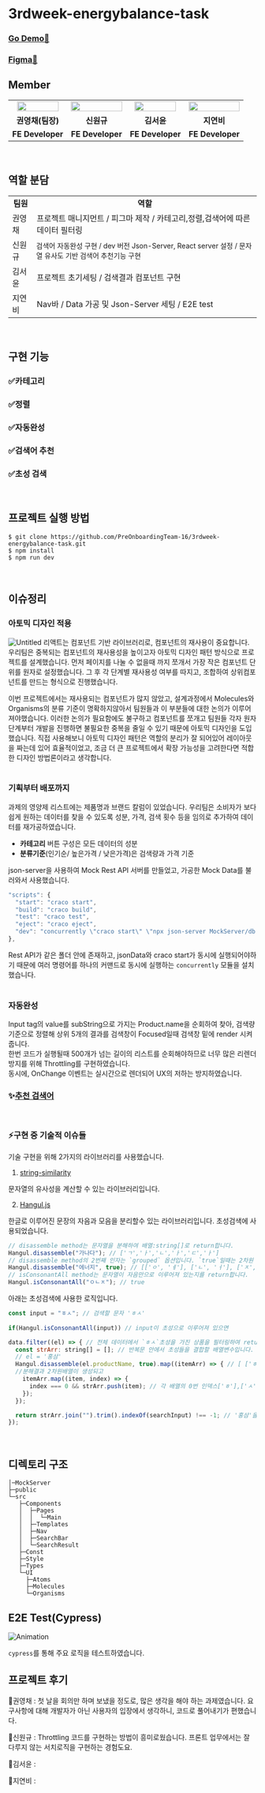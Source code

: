 # 3rdweek-energybalance-task

### [Go Demo🚀](https://energybalancee.herokuapp.com/)
### [Figma🍎](https://www.figma.com/file/6TcoVKgjmlWfYzTfCwEMLl/%EC%97%90%EB%84%88%EC%A7%80-%EB%B0%B8%EB%9F%B0%EC%8A%A4-%EA%B8%B0%EC%97%85-%EA%B3%BC%EC%A0%9C-%EB%94%94%EC%9E%90%EC%9D%B8-%EC%98%88%EC%8B%9C?node-id=0%3A1)

## Member

<table>
<tr>
<td align="center"><a href="https://github.com/zerochae"><img src="https://avatars.githubusercontent.com/u/84373490?v=4" width="90%" /></a></td>
<td align="center"><a href="https://github.com/WongueShin"><img src="https://media.vlpt.us/images/yeonbee/post/a3b02f02-0826-4cc9-b63e-9ddce5fbd857/wongyu.jpg" width="100%" /></a></td>
<td align="center"><a href="https://github.com/yunred"><img src="https://avatars.githubusercontent.com/u/84527643?v=4" width="90%" /></a></td>
<td align="center"><a href="https://github.com/jyb1798"><img src="https://avatars.githubusercontent.com/u/64634495?s=400&u=3da5cb5a3ff4338da83a58a23df0608da5092ddc&v=4" width="100%" /></a></td>
</tr>
<tr>
<td align="center"><b>권영채(팀장)</b></td>
<td align="center"><b>신원규</b></td>
<td align="center"><b>김서윤</b></td>
<td align="center"><b>지연비</b></td>
</tr>
<tr>
<td align="center"><b>FE Developer</b></td>
<td align="center"><b>FE Developer</b></td>
<td align="center"><b>FE Developer</b></td>
<td align="center"><b>FE Developer</b></td>
</tr>
</table>

<br />

## 역할 분담

<table>
<tr>
<td align="center"><b>팀원<b></td>
<td align="center"><b>역할</b></td>
</tr>
<tr>
<td>권영채</td>
<td> 프로젝트 매니지먼트 / 피그마 제작 / 카테고리,정렬,검색어에 따른 데이터 필터링 </td>
</tr>
<tr>
<td>신원규</td>
<td style="font-size:14px"> 검색어 자동완성 구현 / dev 버전 Json-Server, React server 설정 / 문자열 유사도 기반 검색어 추천기능 구현 </td>
</tr>
<tr>
<td>김서윤</td>
<td> 프로젝트 초기세팅 / 검색결과 컴포넌트 구현 </td>
</tr>
<tr>
<td>지연비</td>
<td> Nav바 / Data 가공 및 Json-Server 세팅 / E2E test </td>
</tr>

</table>

<br/>

## 구현 기능

### ✅카테고리

### ✅정렬

### ✅자동완성

### ✅검색어 추천

### ✅초성 검색


<br/>

## 프로젝트 실행 방법

```
$ git clone https://github.com/PreOnboardingTeam-16/3rdweek-energybalance-task.git
$ npm install
$ npm run dev
```

<br/>

## 이슈정리

### 아토믹 디자인 적용
                                                                                                                              
![Untitled](https://user-images.githubusercontent.com/84527643/154786601-802f4535-fbf1-4613-b430-4bc3d160a982.png)
리액트는 컴포넌트 기반 라이브러리로, 컴포넌트의 재사용이 중요합니다. 우리팀은 중복되는 컴포넌트의 재사용성을 높이고자 아토믹 디자인 패턴 방식으로 프로젝트를 설계했습니다. 먼저 페이지를 나눌 수 없을때 까지 쪼개서 가장 작은 컴포넌트 단위를 원자로 설정했습니다. 그 후 각 단계별 재사용성 여부를 따지고, 조합하여 상위컴포넌트를 만드는 형식으로 진행했습니다.

이번 프로젝트에서는 재사용되는 컴포넌트가 많지 않았고, 설계과정에서 Molecules와 Organisms의 분류 기준이 명확하지않아서 팀원들과 이 부분들에 대한 논의가 이루어져야했습니다. 이러한 논의가 필요함에도 불구하고 컴포넌트를 쪼개고 팀원들 각자 원자단계부터 개발을 진행하면 불필요한 중복을 줄일 수 있기 때문에 아토믹 디자인을 도입했습니다. 직접 사용해보니 아토믹 디자인 패턴은 역할의 분리가 잘 되어있어 레이아웃을 짜는데 있어 효율적이었고, 조금 더 큰 프로젝트에서 확장 가능성을 고려한다면 적합한 디자인 방법론이라고 생각합니다.
<br/>
<br/>
  
### 기획부터 배포까지
과제의 영양제 리스트에는 제품명과 브랜드 칼럼이 있었습니다. 우리팀은 소비자가 보다 쉽게 원하는 데이터를 찾을 수 있도록 성분, 가격, 검색 횟수 등을 임의로 추가하여 데이터를 재가공하였습니다.

- **카테고리** 버튼 구성은 모든 데이터의 성분
- **분류기준**(인기순/ 높은가격 / 낮은가격)은 검색량과 가격 기준

json-server을 사용하여 Mock Rest API 서버를 만들었고, 가공한 Mock Data를 불러와서 사용했습니다.

```jsx
"scripts": {
  "start": "craco start",
  "build": "craco build",
  "test": "craco test",
  "eject": "craco eject",
  "dev": "concurrently \"craco start\" \"npx json-server MockServer/db.json --port 4000\" "
},
```

Rest API가 같은 폴더 안에 존재하고, jsonData와 craco start가 동시에 실행되어야하기 때문에 여러 명령어를 하나의 커맨드로 동시에 실행하는 `concurrently` 모듈을 설치했습니다.
<br/>
<br/>

### 자동완성
  Input tag의 value를 subString으로 가지는 Product.name을 순회하여 찾아, 검색량 기준으로 정렬해 상위 5개의 결과를 검색창이 Focused일때 검색창 밑에 render 시켜줍니다.<br/>
  한번 코드가 실행될때 500개가 넘는 길이의 리스트를 순회해야하므로 너무 많은 리렌더 방지를 위해 Throttling를 구현하였습니다.<br/>
  동시에, OnChange 이벤트는 실시간으로 렌더되어 UX의 저하는 방지하였습니다.
<br/>

### ✨[추천 검색어](https://www.notion.so/EnergyBalance-83203fb9ab6d43da87ab2292117929f6)

<br/>

### ⚡구현 중 기술적 이슈들

기술 구현을 위해 2가지의 라이브러리를 사용했습니다.

1. [string-similarity](https://www.npmjs.com/package/string-similarity)
  
문자열의 유사성을 계산할 수 있는 라이브러리입니다.

2. [Hangul.js](https://github.com/e-/Hangul.js)

한글로 이루어진 문장의 자음과 모음을 분리할수 있는 라이브러리입니다. 초성검색에 사용되었습니다.

```js
// disassemble method는 문자열을 분해하여 배열:string[]로 return합니다.
Hangul.disassemble("가나다"); // ['ㄱ','ㅏ','ㄴ','ㅏ','ㄷ','ㅏ']
// disassemble method의 2번째 인자는 `grouped` 옵션입니다. `true`일때는 2차원 배열로 변환됩니다.
Hangul.disassemble("에너지", true); // [['ㅇ', 'ㅔ'], ['ㄴ', 'ㅓ'], ['ㅈ', 'ㅣ']]
// isConsonantAll method는 문자열이 자음만으로 이루어져 있는지를 return합니다.
Hangul.isConsonantAll("ㅇㄴㅈ"); // true
```
  
아래는 초성검색에 사용한 로직입니다.

```js
const input = "ㅎㅅ"; // 검색할 문자 'ㅎㅅ'
  
if(Hangul.isConsonantAll(input)) // input이 초성으로 이루어져 있으면

data.filter((el) => { // 전체 데이터에서 `ㅎㅅ`초성을 가진 상품을 필터링하여 return합니다
  const strArr: string[] = []; // 반복문 안에서 초성들을 결합할 배열변수입니다.
  // el = '홍삼'
  Hangul.disassemble(el.productName, true).map((itemArr) => { // [ ['ㅎ','ㅗ','ㅇ'],['ㅅ','ㅏ','ㅁ'] ]
  //분해결과 2차원배열이 생성되고 
    itemArr.map((item, index) => {
      index === 0 && strArr.push(item); // 각 배열의 0번 인덱스['ㅎ'],['ㅅ']를 strArr에 저장합니다.
    });
  });

  return strArr.join("").trim().indexOf(searchInput) !== -1; // '홍삼'을 return 합니다.
});
```

<br/>

## 디렉토리 구조

```
│─MockServer
├─public
└─src
   ├─Components
   │  ├─Pages
   │  │  └─Main
   │  ├─Templates
   │  ├─Nav
   │  ├─SearchBar
   │  └─SearchResult
   ├─Const
   ├─Style
   ├─Types
   └─UI
     ├─Atoms
     ├─Molecules
     └─Organisms

```

## E2E Test(Cypress)

![Animation](https://media.vlpt.us/images/yeonbee/post/5d88bc9f-e821-4c88-9ad7-85c59853e9d9/cypresstestgif%20(1).gif)

`cypress`를 통해 주요 로직을 테스트하였습니다.


## 프로젝트 후기

🎈권영채 : 첫 날을 회의만 하며 보냈을 정도로, 많은 생각을 해야 하는 과제였습니다. 요구사항에 대해 개발자가 아닌 사용자의 입장에서 생각하니, 코드로 풀어내기가 편했습니다.  

🎹신원규 : Throttling 코드를 구현하는 방법이 흥미로웠습니다. 프론트 업무에서는 잘 다루지 않는 서치로직을 구현하는 경험도요. 

🎇김서윤 :

💖지연비 :
